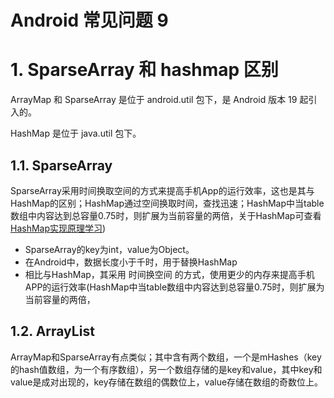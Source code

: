 # Android 常见问题 9

# 1. SparseArray 和 hashmap 区别 

ArrayMap 和 SparseArray 是位于 android.util 包下，是 Android 版本 19 起引入的。

HashMap 是位于 java.util 包下。

## 1.1. SparseArray

SparseArray采用时间换取空间的方式来提高手机App的运行效率，这也是其与HashMap的区别；HashMap通过空间换取时间，查找迅速；HashMap中当table数组中内容达到总容量0.75时，则扩展为当前容量的两倍，关于HashMap可查看[HashMap实现原理学习](http://blog.csdn.net/xiaxl/article/details/72621758))

- SparseArray的key为int，value为Object。
- 在Android中，数据长度小于千时，用于替换HashMap
- 相比与HashMap，其采用 时间换空间 的方式，使用更少的内存来提高手机APP的运行效率(HashMap中当table数组中内容达到总容量0.75时，则扩展为当前容量的两倍，

## 1.2. ArrayList

ArrayMap和SparseArray有点类似；其中含有两个数组，一个是mHashes（key的hash值数组，为一个有序数组），另一个数组存储的是key和value，其中key和value是成对出现的，key存储在数组的偶数位上，value存储在数组的奇数位上。
